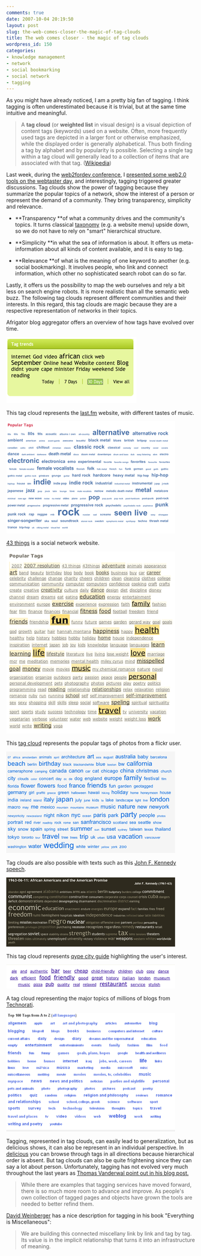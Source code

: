 ```yaml
---
comments: true
date: 2007-10-04 20:19:50
layout: post
slug: the-web-comes-closer-the-magic-of-tag-clouds
title: The web comes closer - the magic of tag clouds
wordpress_id: 150
categories:
- knowledge management
- network
- social bookmarking
- social network
- tagging
---
```


As you might have already noticed, I am a pretty big fan of tagging. I think tagging is often underestimated because it is trivial, but at the same time intuitive and meaningful.


> A **tag cloud** (or **weighted list** in visual design) is a visual depiction of content tags (keywords) used on a website. Often, more frequently used tags are depicted in a larger font or otherwise emphasized, while the displayed order is generally alphabetical. Thus both finding a tag by alphabet and by popularity is possible. Selecting a single tag within a tag cloud will generally lead to a collection of items that are associated with that tag. ([Wikipedia](http://en.wikipedia.org/wiki/Tag_cloud))


Last week, during the [web2fordev conference](http://www.web2fordev.net/), I [presented some web2.0 tools on the webtaster day](http://blog.web2fordev.net/2007/09/25/tagging-the-best-way-to-track-information/), and interestingly, tagging triggered greater discussions. Tag clouds show the power of tagging because they summarize the popular topics of a network, show the interest of a person or represent the demand of a community. They bring transparency, simplicity and relevance.



	
  * **Transparency **of what a community drives and the community's topics. It turns classical [taxonomy](http://en.wikipedia.org/wiki/Taxonomy) (e.g. a website menu) upside down, so we do not have to rely on "smart" hierarchical structure.

	
  * **Simplicity **in what the sea of information is about. It offers us meta-information about all kinds of content available, and it is easy to tag.

	
  * **Relevance **of what is the meaning of one keyword to another (e.g. social bookmarking). It involves people, who link and connect information, which other no sophisticated search robot can do so far.


Lastly, it offers us the possibility to map the web ourselves and rely a bit less on search engine robots. It is more realistic than all the semantic web buzz. The following tag clouds represent different communities and their interests. In this regard, this tag clouds are magic because they are a respective representation of networks in their topics.

Afrigator blog aggregator offers an overview of how tags have evolved over time.

![tagcloud4.gif](/images/tagcloud4.gif)

This tag cloud represents the [last.fm](http://www.last.fm/) website, with different tastes of music.

[![tagcloud5.gif](/images/tagcloud5.gif)]()

[43 things](http://www.43things.com/) is a social network website.

[![tagcloud7.gif](/images/tagcloud7.gif)]()

This [tag cloud](http://flickr.com/photos/tags/) represents the popular tags of photos from a flickr user.

[![tagcloud8.gif](/images/tagcloud8.gif)]()

Tag clouds are also possible with texts such as this [John F. Kennedy speech](http://chir.ag/phernalia/preztags/).

[![tagcloud91.gif](/images/tagcloud91.gif)]()

This tag cloud represents [qype city guide](http://www.qype.com/) highlighting the user's interest.

[![tagcloud10.gif](/images/tagcloud10.gif)]()

A tag cloud representing the major topics of millions of blogs from [Technorati](http://www.technorati.com/).

[![tagcloud6.gif](/images/tagcloud6.gif)]()

Tagging, represented in tag clouds, can easily lead to generalization, but as delicious shows, it can also be represent in an individual perspective. In [delicious](http://del.icio.us/) you can browse through tags in all directions because hierarchical order is absent. But tag clouds can also be quite frightening since they can say a lot about person. Unfortunately, tagging has not evolved very much throughout the last years as [Thomas Vanderwal point out in his blog post. ](http://www.vanderwal.net/random/entrysel.php?blog=1945)


> While there are examples that tagging services have moved forward, there is so much more room to advance and improve. As people's own collection of tagged pages and objects have grown the tools are needed to better refind them.


[David Weinberger](http://www.everythingismiscellaneous.com/) has a nice description for tagging in his book "Everything is Miscellaneous":


> We are building this connected miscellany link by link and tag by tag. Its value is in the implicit relationship that turns it into an infrastructure of meaning.
